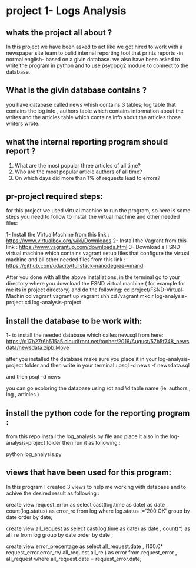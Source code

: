 # project 1- Logs Analysis


## whats the project all about ? 

In this project we have been asked to act like we got hired to work with a newspaper site team to bulid internal reporting tool that prints reports -in normal english- based on a givin database. we also have been asked to write the program in python and to use psycopg2 module to connect to the database.


## What is the givin database contains ? 
you have database called news whish contains 3 tables; log table that contains the log info , authors table which contains information about the writes and the articles table which contains info about the articles those writers wrote. 


## what the internal reporting program should report ? 

1. What are the most popular three articles of all time? 
2. Who are the most popular article authors of all time? 
3. On which days did more than 1% of requests lead to errors?


## pr-project required steps: 

for this project we used virtual machine to run the program, so here is some steps you need to follow to install the virtual machine and other needed files:

1- Install the VirtualMachine from this link : https://www.virtualbox.org/wiki/Downloads
2- Install the  Vagrant from this link :  https://www.vagrantup.com/downloads.html
3- Download  a  FSND virtual machine  which contains vagrant setup files that configure the virtual machine and all other needed files from this link :  https://github.com/udacity/fullstack-nanodegree-vmand 

After you done with all the above installations, in the terminal go to your directory where you download the  FSND virtual machine ( for example for me its in project directory) and do the following: 
cd project/FSND-Virtual-Machin
cd vagrant
vagrant up 
vagrant shh
cd /vagrant 
mkdir log-analysis-project
cd log-analysis-project


## install the database to be work with:

1- to install the needed database which calles new.sql from here: https://d17h27t6h515a5.cloudfront.net/topher/2016/August/57b5f748_newsdata/newsdata.zipb.Move

after you installed the database make sure you place it in your log-analysis-project folder and then write in your terminal : 
psql -d news -f newsdata.sql 

and then psql -d news 

you can go exploring the database using \dt and \d table name (ie.  authors , log , articles )

## install the python code for the reporting program :

from this repo install the log_analysis.py file and place it also in the log-analysis-project folder then run it as following :

python log_analysis.py 




## views that have been used for this program: 

In  this program I created 3 views to help me working with database and to achive the desired result as following : 

create view request_error as select cast(log.time as date) as date ,  count(log.status) as error_re from log where log.status !='200 OK' group by date order by date;

create view all_request as select cast(log.time as date) as date ,  count(*) as all_re  from log  group by date order by date ;

create view error_precentage as select all_request.date , (100.0*  request_error.error_re/  all_request.all_re ) as error  from request_error , all_request where all_request.date = request_error.date;




